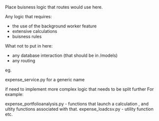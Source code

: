 Place buisness logic that routes would use here.

Any logic that requires:
- the use of the background worker feature
- extensive calculations
- buisness rules

What not to put in here:
- any database interaction (that should be in /models)
- any routing 


eg.

expense_service.py for a generic name

if need to implement more complex logic that needs to be split further
For example:

expense_portfolioanalysis.py - functions that launch a calculation , and ultity functions associated with that.
expense_loadcsv.py - utility function
etc.
